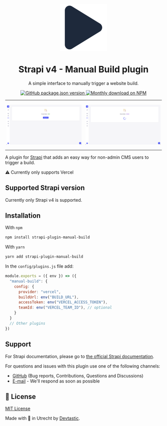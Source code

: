 <div align="center" width="150">
  <img style="width: 150px; height: auto;" width="150" src="public/assets/logo.png" alt="Logo - Strapi Manual Build plugin" />
</div>
<div align="center">
  <h1>Strapi v4 - Manual Build plugin</h1>
  <p>A simple interface to manually trigger a website build.</p>
  <a href="https://www.npmjs.org/package/strapi-plugin-manual-build">
    <img alt="GitHub package.json version" src="https://img.shields.io/github/package-json/v/devtastic-org/strapi-plugin-manual-build?label=npm&logo=npm">
  </a>
  <a href="https://www.npmjs.org/package/strapi-plugin-manual-build">
    <img src="https://img.shields.io/npm/dm/strapi-plugin-manual-build.svg" alt="Monthly download on NPM" />
  </a>
</div>

---

<div align="center">
  <img style="width: 48%; height: auto; margin-right: 8px" src="public/assets/screenshot1.png" alt="" />
  <img style="width: 48%; height: auto;" src="public/assets/screenshot2.png" alt="" />
</div>

---

A plugin for [Strapi](https://github.com/strapi/strapi) that adds an easy way 
for non-admin CMS users to trigger a build.

⚠️ Currently only supports Vercel


## Supported Strapi version

Currently only Strapi v4 is supported.

## Installation

With `npm`
```bash
npm install strapi-plugin-manual-build
```

With `yarn`
```bash
yarn add strapi-plugin-manual-build
```

In the `config/plugins.js` file add:

```js
module.exports = ({ env }) => ({
  "manual-build": {
    config: {
      provider: "vercel",
      buildUrl: env("BUILD_URL"),
      accessToken: env("VERCEL_ACCESS_TOKEN"),
      teamId: env("VERCEL_TEAM_ID"), // optional
    }
  }
  // Other plugins
})
```

## Support

For Strapi documentation, please go to [the official Strapi documentation](https://strapi.io/documentation/).

For questions and issues with this plugin use one of the following channels:

- [GitHub](https://github.com/devtastic-org/strapi-plugin-manual-build/issues) (Bug reports, Contributions, Questions and Discussions)
- [E-mail](mailto:hi@devtastic.co) - We'll respond as soon as possible

## 📝 License

[MIT License](LICENSE.md) 

Made with 💜 in Utrecht by [Devtastic](https://devtastic.co/).
